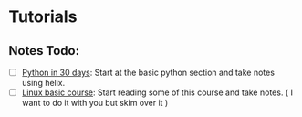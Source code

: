 # Tutorials
## Notes Todo:
- [ ] [Python in 30 days](https://github.com/Asabeneh/30-Days-Of-Python): Start at the basic python section and take notes using helix.
- [ ] [Linux basic course](https://github.com/kodekloudhub/linux-basics-course?tab=readme-ov-file): Start reading some of this course and take notes. ( I want to do it with you but skim over it ) 
